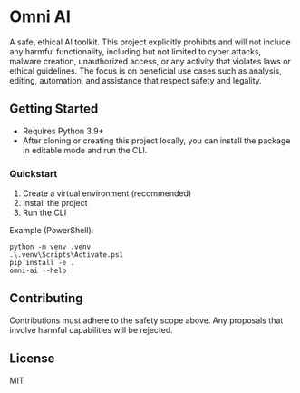 # Omni AI

A safe, ethical AI toolkit. This project explicitly prohibits and will not include any harmful functionality, including but not limited to cyber attacks, malware creation, unauthorized access, or any activity that violates laws or ethical guidelines. The focus is on beneficial use cases such as analysis, editing, automation, and assistance that respect safety and legality.

## Getting Started

- Requires Python 3.9+
- After cloning or creating this project locally, you can install the package in editable mode and run the CLI.

### Quickstart

1. Create a virtual environment (recommended)
2. Install the project
3. Run the CLI

Example (PowerShell):

```
python -m venv .venv
.\.venv\Scripts\Activate.ps1
pip install -e .
omni-ai --help
```

## Contributing

Contributions must adhere to the safety scope above. Any proposals that involve harmful capabilities will be rejected.

## License

MIT
